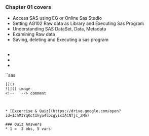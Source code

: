 ### Chapter 01 covers

* Access SAS using EG or Online Sas Studio
* Setting AG102 Raw data as Library and Executing Sas Program
* Understanding SAS DataSet, Data, Metadata
* Examining Raw data
* Saving, deleting and Executing a sas program

##
*
*
*
``sas
```
[]()
![]() image
<!--   --> comment



* [Excercise & Quiz](https://drive.google.com/open?id=1JhMIYqKct1kya4lbcgyixIACNTjc_zMn)

### Quiz Answers
* 1 =  3 obs, 5 vars
